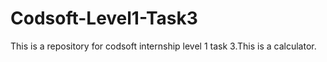 # Codsoft-Level1-Task3
This is a repository for codsoft internship level 1 task 3.This is a calculator.
